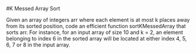 #K Messed Array Sort

Given an array of integers arr where each element is at 
most k places away from its sorted position, code an efficient 
function sortKMessedArray that sorts arr. For instance, for an 
input array of size 10 and k = 2, an element belonging to index 6 
in the sorted array will be located at either index 4, 5, 6, 7 or 8 
in the input array.